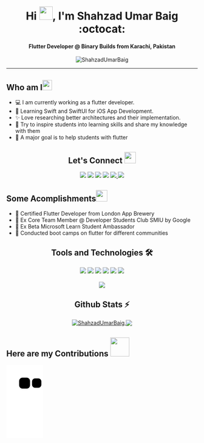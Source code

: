 <h1 align="center">Hi <img src="https://media.giphy.com/media/hvRJCLFzcasrR4ia7z/giphy.gif" height="35px" width="35px">, I'm Shahzad Umar Baig :octocat: </h1>
<h4 align="center">Flutter Developer @ Binary Builds from Karachi, Pakistan</h3>
<p align="center"> <img src="https://komarev.com/ghpvc/?username=ShahzadUmarBaig&label=Profile%20views&color=0e75b6&style=flat" alt="ShahzadUmarBaig" /> </p>
<hr/>

<!-- ### Who am I ? 👨‍💻 -->
<h2 align="left">Who am I<img src="https://media.giphy.com/media/pDh3IDoUswmZrqdRip/giphy.gif" height="27px" width="25px"></h2>

- 💻 I am currently working as a flutter developer.
- 🌱 Learning Swift and SwiftUI for iOS App Development.
- ✨ Love researching better architectures and their implementation.
- 📢 Try to inspire students into learning skills and share my knowledge with them
- 🎯 A major goal is to help students with flutter

<h2 align="center"> Let's Connect <img src="https://media.giphy.com/media/jOz35yxbuhvVQDKrce/giphy.gif" height="30px" width="30px"></h2>

<div align="center">

<a href="https://github.com/usamasarwar/">
<img src="https://img.shields.io/badge/Github-211F1F?style=for-the-badge&logo=GitHub&logoColor=ffffff"></a>

<a href="https://www.linkedin.com/in/shahzadubaig/">
<img src="https://img.shields.io/badge/Linkedin-0077B5?style=for-the-badge&logo=Linkedin&logoColor=ffffff"></a>

<a href="https://web.facebook.com/ShahzadUmarBaig/?_rdc=1&_rdr">
<img src="https://img.shields.io/badge/Facebook-1877F2?style=for-the-badge&logo=Facebook&logoColor=ffffff"></a>

<a href="mailto:ShahzadUBaig@gmail.com">
<img src="https://img.shields.io/badge/Gmail-D44638?style=for-the-badge&logo=gmail&logoColor=ffffff"></a>

<a href="https://stackoverflow.com/users/14641365/shahzad-umar-baig">
    <img src="https://img.shields.io/badge/Stack_Overflow-FE7A16?style=for-the-badge&logo=stack-overflow&logoColor=white" />
</a>

<a href="https://shahzadumarbaig.medium.com/">
    <img src="https://img.shields.io/badge/Medium-12100E?style=for-the-badge&logo=medium&logoColor=white" />
</a>
</div>

<!-- # Some Acomplishments: 🚀 -->
<h2 align="left">Some Acomplishments<img src="https://media.giphy.com/media/4KgqTAyBHBvNmjeuGE/giphy.gif" height="30px" width="30px"></h2>

- 🥇 Certified Flutter Developer from London App Brewery
- 🥈 Ex Core Team Member @ Developer Students Club SMIU by Google
- 🥉 Ex Beta Microsoft Learn Student Ambassador
- 🏅 Conducted boot camps on flutter for different communities

<h2 align="center">Tools and Technologies 🛠</h2>
<div align="center">
  <img src="https://img.shields.io/badge/Flutter-02569B?style=for-the-badge&logo=flutter&logoColor=white" />
  <img src="https://img.shields.io/badge/Dart-0175C2?style=for-the-badge&logo=dart&logoColor=white" />
  <img src="https://img.shields.io/badge/firebase-ffca28?style=for-the-badge&logo=firebase&logoColor=white" />
  <img src="https://img.shields.io/badge/Git-F05032?style=for-the-badge&logo=git&logoColor=white" />
  <img src="https://img.shields.io/badge/Jira-0052CC?style=for-the-badge&logo=git&logoColor=white" />
  <img src="https://img.shields.io/badge/Notion-000000?style=for-the-badge&logo=git&logoColor=white" />
  <br><br>
<img align="center"  src="https://github-readme-stats.vercel.app/api/top-langs/?username=ShahzadUmarBaig&theme=dark&layout=compact&langs_count=20&hide_title=true"/>
</div>

<h2 align="center">Github Stats ⚡</h2>
<p align=center>
  <div align=center>
    <a href="https://github.com/ShahzadUmarBaig/github-readme-streak-stats" title="Go to Source">
      <img align="center" width="45%" src="https://github-readme-streak-stats.herokuapp.com/?user=ShahzadUmarBaig&theme=react&border=61dafb&hide_border=true" alt="ShahzadUmarBaig" />
    </a>
    <a href="https://github.com/ShahzadUmarBaig/github-readme-stats" title="Go to Source">
      <img align="center" width="45%" src="https://github-readme-stats.vercel.app/api?username=ShahzadUmarBaig&show_icons=true&theme=react&border_color=61dafb&hide_border=true" />
    </a>
  </div>
</p>

<h2 align="left">Here are my Contributions <img src="https://media.giphy.com/media/f7Ox8bCtiirhtPXR1h/giphy.gif" height="50px" width="50px"></h2>

![snake gif](https://github.com/ShahzadUmarBaig/ShahzadUmarBaig/blob/output/github-contribution-grid-snake.svg)

